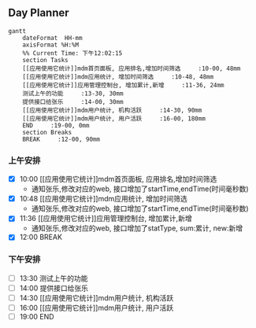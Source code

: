 ## Day Planner
```mermaid
gantt
    dateFormat  HH-mm
    axisFormat %H:%M
    %% Current Time: 下午12:02:15
    section Tasks
    [[应用使用它统计]]mdm首页面板, 应用排名,增加时间筛选     :10-00, 48mm
    [[应用使用它统计]]mdm应用统计, 增加时间筛选     :10-48, 48mm
    [[应用使用它统计]]应用管理控制台, 增加累计,新增     :11-36, 24mm
    测试上午的功能     :13-30, 30mm
    提供接口给张乐     :14-00, 30mm
    [[应用使用它统计]]mdm用户统计, 机构活跃     :14-30, 90mm
    [[应用使用它统计]]mdm用户统计, 用户活跃     :16-00, 180mm
    END     :19-00, 0mm
    section Breaks
    BREAK     :12-00, 90mm
```

### 上午安排
- [x] 10:00 [[应用使用它统计]]mdm首页面板, 应用排名,增加时间筛选
	- 通知张乐,修改对应的web, 接口增加了startTime,endTime(时间毫秒数)
- [x] 10:48 [[应用使用它统计]]mdm应用统计, 增加时间筛选
	- 通知张乐,修改对应的web, 接口增加了startTime,endTime(时间毫秒数)
- [x] 11:36 [[应用使用它统计]]应用管理控制台, 增加累计,新增
	- 通知张乐,修改对应的web, 接口增加了statType, sum:累计, new:新增
- [x] 12:00 BREAK

### 下午安排
- [ ] 13:30 测试上午的功能
- [ ] 14:00 提供接口给张乐
- [ ] 14:30 [[应用使用它统计]]mdm用户统计, 机构活跃
- [ ] 16:00 [[应用使用它统计]]mdm用户统计, 用户活跃
- [ ] 19:00 END